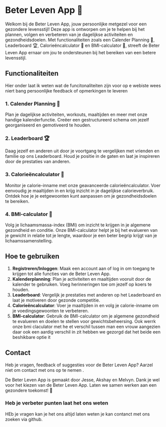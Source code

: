 # Beter Leven App 🌟

Welkom bij de Beter Leven App, jouw persoonlijke metgezel voor een gezondere levensstijl! Deze app is ontworpen om je te helpen bij het plannen, volgen en verbeteren van je dagelijkse activiteiten en gezondheidsdoelen. Met functionaliteiten zoals een Calender Planning 📅, Leaderboard 🏆, Calorieëncalculator 🍎 en BMI-calculator 📏, streeft de Beter Leven App ernaar om jou te ondersteunen bij het bereiken van een betere levensstijl.

## Functionaliteiten
Hier onder laat ik weten wat de funcitonaliteiten zijn voor op e webiste wees niert bang persoonlijke feedback of opmerkingen te leveren 

### 1. Calender Planning 📅
Plan je dagelijkse activiteiten, workouts, maaltijden en meer met onze handige kalenderfunctie. Creëer een gestructureerd schema om jezelf georganiseerd en gemotiveerd te houden.

### 2. Leaderboard 🏆
Daag jezelf en anderen uit door je voortgang te vergelijken met vrienden en familie op ons Leaderboard. Houd je positie in de gaten en laat je inspireren door de prestaties van anderen.

### 3. Calorieëncalculator 🍎
Monitor je calorie-inname met onze geavanceerde calorieëncalculator. Voer eenvoudig je maaltijden in en krijg inzicht in je dagelijkse calorieverbruik. Ontdek hoe je je eetgewoonten kunt aanpassen om je gezondheidsdoelen te bereiken.

### 4. BMI-calculator 📏
Volg je lichaamsmassa-index (BMI) om inzicht te krijgen in je algemene gezondheid en conditie. Onze BMI-calculator helpt je bij het evalueren van je gewicht in relatie tot je lengte, waardoor je een beter begrip krijgt van je lichaamssamenstelling.

## Hoe te gebruiken

1. **Registreren/Inloggen**: Maak een account aan of log in om toegang te krijgen tot alle functies van de Beter Leven App.
2. **Kalenderplanning**: Plan je activiteiten en maaltijden vooruit door de kalender te gebruiken. Voeg herinneringen toe om jezelf op koers te houden.
3. **Leaderboard**: Vergelijk je prestaties met anderen op het Leaderboard en laat je motiveren door gezonde competitie.
4. **Calorieëncalculator**: Voer je maaltijden in en volg je calorie-inname om je voedingsgewoonten te verbeteren.
5. **BMI-calculator**: Gebruik de BMI-calculator om je algemene gezondheid te evalueren en doelen te stellen voor gewichtsbeheersing. Ook werrk onze bmi claculator met he et verschil tussen man een vrouw aangezien daar ook een aardig verschil in zit hebben we gezorgd dat het beide een beshikbare 
optie it

## Contact

Heb je vragen, feedback of suggesties voor de Beter Leven App? Aarzel niet om contact met ons op te nemen .

De Beter Leven App is gemaakt door Jesse, Akshay en Melvyn. Dank je wel voor het kiezen van de Beter Leven App. Laten we samen werken aan een gezondere toekomst! 🌟



### Heb je verbeter punten laat het ons weten 
HEb je vragen kan je het ons altijd laten weten
je kan contanct met ons zoeken via github.

